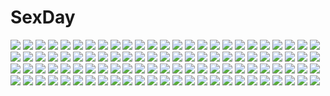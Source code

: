 # SexDay
![](https://konachan.com/image/d4b73be49c7381886b91cc87e655b6ce/Konachan.com%20-%207605%202girls%20barefoot%20galge.com%20logo%20loli%20moritan%20open_shirt%20panties%20tagme%20underwear.jpg)
![](https://konachan.com/image/12fca99bc4ec6a52c51d10f2d2fafaac/Konachan.com%20-%2010769%20loli%20mone%20sakurazawa_izumi%20school_swimsuit%20swimsuit%20water%20yumeria.jpg)
![](https://konachan.com/image/40c603ac268c74ad717569e7c4c42d8c/Konachan.com%20-%209626%20galge.com%20koubou_jyusennsha%20logo%20panties%20thighhighs%20underwear.jpg)
![](https://konachan.com/jpeg/90d9fce7a1ee7c8be9c8675866f7e8c5/Konachan.com%20-%20193330%202girls%20black_hair%20blonde_hair%20breasts%20cleavage%20collar%20green_eyes%20kizakiaoi%20long_hair%20navel%20open_shirt%20panties%20stockings%20thighhighs%20underwear.jpg)
![](https://konachan.com/image/5aa2fb028daceb0c2628e9e15a3fefd9/Konachan.com%20-%2084527%20braids%20dress%20iori%20izayoi_sakuya%20katana%20knife%20konpaku_youmu%20long_hair%20maid%20red_eyes%20ribbons%20short_hair%20sword%20thighhighs%20touhou%20weapon%20white_hair.jpg)
![](https://konachan.com/image/1f04ec6ee028bae7b38ead4afe0e42e1/Konachan.com%20-%20138956%20animal%20barefoot%20bikini_top%20domo%20fish%20hat%20original%20shorts%20summer%20water.jpg)
![](https://konachan.com/image/c888ab4271e439522eed413d5537e7a7/Konachan.com%20-%20163913%20black_hair%20clouds%20flowers%20grass%20leaves%20long_hair%20original%20petals%20pink_eyes%20ribbons%20school_uniform%20setona_%28daice%29%20sky%20thighhighs%20tree%20zettai_ryouiki.jpg)
![](https://konachan.com/jpeg/48e1feb81b15c963a8fbd19a08e661f7/Konachan.com%20-%2099665%20blue_hair%20kamijou_kyousuke%20kiss%20kyuubee%20mahou_shoujo_madoka_magica%20miki_sayaka%20red_eyes%20red_hair%20sakura_kyouko%20shizuki_hitomi%20thighhighs.jpg)
![](https://konachan.com/image/bed3c9a1db09243f603dbc248d3d488d/Konachan.com%20-%2078976%20alice_margatroid%20doll%20polychromatic%20shanghai_doll%20touhou%20yoshioka_yoshiko.jpg)
![](https://konachan.com/jpeg/91f0256c61db7bf51e43af11750c3025/Konachan.com%20-%20283466%20aliasing%20black_hair%20original%20pantyhose%20red_eyes%20short_hair%20skirt%20suit%20yajirushi_%28chanoma%29.jpg)
![](https://konachan.com/image/e3d434d43ab3782cc76f2c9b1b26a893/Konachan.com%20-%2044804%20hiraga_saito%20louise_fran%C3%A7oise_le_blanc_de_la_valli%C3%A8re%20siesta%20wedding_attire%20white%20zero_no_tsukaima.jpg)
![](https://konachan.com/image/4213f3507bbebf35099beb1a14910b28/Konachan.com%20-%20133707%20animal%20brown_hair%20meiko%20rabbit%20short_hair%20snow%20vocaloid%20winter.jpg)
![](https://konachan.com/jpeg/f4ce6b8c8b135753c7899ee10a4ffa8d/Konachan.com%20-%20272359%20animal_ears%20feathers%20forest%20horns%20manino_%28mofuritaionaka%29%20nobody%20original%20signed%20snow%20tree.jpg)
![](https://konachan.com/image/0ec6ac68ccf9e545fd441943d3abf890/Konachan.com%20-%20194963%20arima_kousei%20butterfly%20clouds%20instrument%20male%20miyazono_kaori%20piano%20sanaa%20scenic%20shigatsu_wa_kimi_no_uso%20silhouette%20sky%20stars%20tree%20violin%20water.jpg)
![](https://konachan.com/jpeg/1abd815c864e84272219b362771cbf9c/Konachan.com%20-%20126766%20akaza_akari%20blonde_hair%20building%20clouds%20group%20long_hair%20pink_hair%20red_eyes%20red_hair%20scarf%20short_hair%20skirt%20sky%20snow%20tree%20twintails%20yuru_yuri.jpg)
![](https://konachan.com/image/bd471d8fdab7ff497c0ead3d98e1be61/Konachan.com%20-%20269757%20anthropomorphism%20azur_lane%20blonde_hair%20blush%20bondage%20breasts%20collar%20crying%20nipples%20nopan%20red_eyes%20rope%20short_hair%20skirt%20tears%20tillitruins%20wink.jpg)
![](https://konachan.com/jpeg/9bb0ddb6e6a4d61f5b46baaf580c86be/Konachan.com%20-%20307748%20bishoujo_mangekyou%20black_hair%20blush%20breasts%20censored%20game_cg%20green_eyes%20happoubi_jin%20navel%20nipples%20nude%20omega_star%20penis%20pubic_hair%20pussy%20sex.jpg)
![](https://konachan.com/image/f94153e01b19c8a4f0b80b4fef595b79/Konachan.com%20-%209155%20cc%20code_geass%20kallen_stadtfeld%20shirley_fenette%20sumeragi_kaguya.jpg)
![](https://konachan.com/image/3a144c87f007d4b12c5004ac1b55eff7/Konachan.com%20-%20176877%20akatsuki-works%20blush%20flat_chest%20iizuki_tasuku%20long_hair%20lovely_x_cation%20nipples%20nirasaki_hinata%20nude%20pink_hair%20purple_eyes%20twintails.jpg)
![](https://konachan.com/image/3a854a61130cd472c656de028d72cfb0/Konachan.com%20-%2092533%20animal_ears%20bunny_ears%20bunnygirl%20long_hair%20moon%20nozomi_tsubame%20purple_hair%20red_eyes%20reisen_udongein_inaba%20skirt%20tail%20thighhighs%20tie%20touhou.jpg)
![](https://konachan.com/image/6ac7c8b4ad188ca50cb32a2ab05e4085/Konachan.com%20-%2074539%20akiyama_mio%20hirasawa_yui%20k-on%21%20kotobuki_tsumugi%20nakano_azusa%20school_uniform%20tainaka_ritsu%20white.jpg)
![](https://konachan.com/image/af69191393056d2519b742c19fadd62f/Konachan.com%20-%2060985%20mecha%20neon_genesis_evangelion%20sword%20weapon.jpg)
![](https://konachan.com/image/cb8797d18f27f33ffade7bc5f54ec985/Konachan.com%20-%20216476%20anthropomorphism%20breasts%20cleavage%20fang%20goggles%20league_of_legends%20necklace%20orange_eyes%20pointed_ears%20ponytail%20purple_hair%20tristana%20yordle.jpg)
![](https://konachan.com/image/20629dac4953567e0789949ef372d008/Konachan.com%20-%2019578%20bra%20brown_eyes%20brown_hair%20long_hair%20love_hina%20narusegawa_naru%20panties%20tagme_%28artist%29%20underwear.jpg)
![](https://konachan.com/image/63b5b2583138c6bbc8a0ff34a977ddb3/Konachan.com%20-%20126579%20black_hair%20blush%20bow%20brown_eyes%20brown_hair%20flowers%20food%20green_eyes%20headdress%20kneehighs%20long_hair%20navel%20short_hair%20skirt%20socks%20twintails%20wink.jpg)
![](https://konachan.com/jpeg/4e88430fb8ee2e65e1120e6cf1519769/Konachan.com%20-%20128502%20animal_ears%20bakemonogatari%20black_hair%20blue_eyes%20blush%20building%20catgirl%20city%20glasses%20hanekawa_tsubasa%20long_hair%20school_uniform%20tail%20terada_ochiko%20train.jpg)
![](https://konachan.com/image/9e524f2cbccf64a48f726ea0d8671e60/Konachan.com%20-%20279512%20breasts%20brown_hair%20cleavage%20flowers%20gloves%20long_hair%20original%20panties%20pixiv_fantasia%20purple_eyes%20signed%20swd3e2%20thighhighs%20underwear%20watermark.jpg)
![](https://konachan.com/image/d5c7b39c30c933afe7dcd51a926d8e7a/Konachan.com%20-%20279123%202girls%20blonde_hair%20gray_hair%20hat%20long_hair%20original%20red_eyes%20saraki%20signed%20twintails%20white%20wristwear.jpg)
![](https://konachan.com/image/9830674a06b8257ba6dae293a2bcfc12/Konachan.com%20-%2096894%20tagme.jpg)
![](https://konachan.com/jpeg/493f88f9d89739e89e73db1268df11a8/Konachan.com%20-%20306400%20alexmaster%20bed%20blonde_hair%20blue_eyes%20blush%20fang%20food%20game_console%20long_hair%20navel%20original%20shorts%20twintails.jpg)
![](https://konachan.com/image/4e727245d3628df0d480a88bb80a6948/Konachan.com%20-%20128464%20akemi_homura%20kaname_madoka%20mahou_shoujo_madoka_magica.jpg)
![](https://konachan.com/jpeg/ebf4012c4b6b330622cf9474a65b2a55/Konachan.com%20-%209638%20aqua_hair%20hatsune_miku%20headphones%20long_hair%20microphone%20skirt%20thighhighs%20tie%20twintails%20vocaloid%20zettai_ryouiki.jpg)
![](https://konachan.com/jpeg/660bbe7317968fc05ff11381bf202082/Konachan.com%20-%20247850%20bandaid%20breasts%20collar%20elbow_gloves%20gloves%20limgae%20long_hair%20navel%20nude%20petals%20pink_hair%20realistic%20red_eyes%20spread_legs%20thighhighs%20waifu2x%20watermark.jpg)
![](https://konachan.com/jpeg/b014a08769a20b568e12278e1928c939/Konachan.com%20-%2015725%20aquaplus%20kousaka_tamaki%20leaf%20red_hair%20school_uniform%20skirt%20thighhighs%20to_heart%20to_heart_2.jpg)
![](https://konachan.com/image/da1860bfa9ac4052938b9e2da7e6b98f/Konachan.com%20-%20151288%20accel_world%20animal%20aokihoshi%20blush%20breasts%20brown_eyes%20cleavage%20kuro_yuki_hime%20long_hair%20panties%20pantyhose%20school_uniform%20underwear.jpg)
![](https://konachan.com/jpeg/7e6a605f3941164b9ef79a278b4aa60b/Konachan.com%20-%20186558%20animal_ears%20bunnygirl%20foxgirl%20pointed_ears%20saeki_touma%20zettai_ryouiki.jpg)
![](https://konachan.com/image/0f4fe2214230353cb6e74ad812b24aa1/Konachan.com%20-%2069995%20apron%20blue_hair%20blush%20boots%20hat%20hinanawi_tenshi%20hiyori-o%20long_hair%20red_eyes%20ribbons%20touhou.jpg)
![](https://konachan.com/image/f9388b2d2631fb99c3003e57cc57715d/Konachan.com%20-%20102281%20aldehyde%20bow%20cherry_blossoms%20flowers%20hakurei_reimu%20japanese_clothes%20miko%20petals%20touhou.jpg)
![](https://konachan.com/image/777cd43b2a7daf565b71d62b0194f4c2/Konachan.com%20-%20239173%20airship%20animal%20blue_hair%20clouds%20fang%20goggles%20gun%20hat%20jouga_maya%20logo%20loli%20navel%20rabbit%20short_hair%20shorts%20sky%20stars%20thighhighs%20weapon%20wild_geese%20wink.jpg)
![](https://konachan.com/image/78593f42288cd2677445a18cd422f778/Konachan.com%20-%20142148%20armored_core%20gun%20mecha%20weapon%20yatar0.jpg)
![](https://konachan.com/jpeg/1e61d303808de8bd38aad4d71e036086/Konachan.com%20-%20173473%20black_hair%20breast_hold%20breasts%20censored%20cum%20game_cg%20iizuki_tasuku%20izumi_wakoto%20lovely_x_cation%20miko%20nipples%20no_bra%20penis%20pussy%20sex%20skirt%20skirt_lift.jpg)
![](https://konachan.com/jpeg/9434fa408aae94cde0fc445804b2f903/Konachan.com%20-%20293844%20blue_hair%20blush%20censored%20couch%20footjob%20game_cg%20hinata_nao%20moonstone_cherry%20nanase_rika%20panties%20pantyhose%20school_uniform%20skirt%20underwear.jpg)
![](https://konachan.com/jpeg/41532802d4a09c80ff10787f55963b00/Konachan.com%20-%2037099%20kitsu_chiri%20sayonara_zetsubou_sensei.jpg)
![](https://konachan.com/image/b0b3b9cbcfd1f2f9dbae70b209e5bf1c/Konachan.com%20-%20298367%20anthropomorphism%20bondage%20breasts%20close%20condom%20girls_frontline%20long_hair%20nipples%20pupupu%20ribbons%20wa2000_%28girls_frontline%29.jpg)
![](https://konachan.com/image/45f245070cbd0276803eaaff6636aa28/Konachan.com%20-%20169649%20animal%20animal_ears%20brown_eyes%20building%20city%20festival%20fish%20fuji_choko%20gray_hair%20hat%20original%20scenic%20short_hair%20shorts%20stairs.jpg)
![](https://konachan.com/image/a691e2139d4b6ba30a424306b756254e/Konachan.com%20-%2020574%20dragon%20gedo_senki.jpg)
![](https://konachan.com/image/fd50b024a70b03c817b4d298dfc24898/Konachan.com%20-%2032596%20hanachirasu%20ishima_kaigen%20nitroplus.jpg)
![](https://konachan.com/image/79926fb2dd7629c8cb5fd9b9a8e4fda9/Konachan.com%20-%2074155%20boots%20fire%20green_tear%20horns%20jpeg_artifacts%20original%20short_hair%20sky%20sword%20weapon%20white_hair.jpg)
![](https://konachan.com/image/2ce3937ae2d6c5ba0dd3596527925ee7/Konachan.com%20-%2023124%20hachimitsu_to_clover.jpg)
![](https://konachan.com/jpeg/c2a2c172df60d8ba5a99070c2a3a133b/Konachan.com%20-%20193433%20demon%20doll%20flandre_scarlet%20koakuma%20nobita%20patchouli_knowledge%20shackles%20teddy_bear%20touhou%20vampire.jpg)
![](https://konachan.com/image/c9764da201ebd712750f3741ac8640ea/Konachan.com%20-%20219383%20bicolored_eyes%20blonde_hair%20breasts%20cleavage%20dress%20flowers%20horns%20long_hair%20male%20original%20pointed_ears%20short_hair%20terai.jpg)
![](https://konachan.com/jpeg/61c1cd883a978501f07f9d07e344e2c6/Konachan.com%20-%20256319%20amauzu_kagura%20black_hair%20blush%20cameltoe%20clouds%20fang%20game_cg%20long_hair%20mizuno_sao%20panties%20pulltop%20red_eyes%20sky%20underboob%20underwear.jpg)
![](https://konachan.com/image/20d156456a1a5a43619e8f8f738ab44c/Konachan.com%20-%2074449%20blue%20hatsune_miku%20moon%20thighhighs%20tie%20twintails%20vocaloid%20yuuki_kira.jpg)
![](https://konachan.com/jpeg/81923dce138eb45b2e4c3eb9d6abd9e3/Konachan.com%20-%20161656%20bed%20breasts%20brown_hair%20calendar%20cleavage%20hatsune_miku%20irudana%20original%20panties%20phone%20sleeping%20underwear%20vocaloid.jpg)
![](https://konachan.com/image/2bc003c0f74c3c715db8330c703b9f7a/Konachan.com%20-%20242633%20aida_mana%20boots%20bow%20cure_dream%20dress%20gloves%20gradient%20group%20long_hair%20parody%20pink_eyes%20pink_hair%20ponytail%20precure%20skirt%20thighhighs%20twintails%20wings.jpg)
![](https://konachan.com/image/2d264638cd495b094945aeb004b4e4de/Konachan.com%20-%20190615%20animal%20bird%20black_hair%20blue_eyes%20blue_hair%20brown_eyes%20brown_hair%20domotolain%20dress%20group%20hisanuma_sayu%20long_hair%20ponytail%20water%20wristwear.jpg)
![](https://konachan.com/jpeg/a5394c016081b0b3d0027bbcca0c5d5f/Konachan.com%20-%20237375%20aliasing%20ass%20black_hair%20blush%20gray_eyes%20kneehighs%20matsunaga_kouyou%20original%20school_uniform%20short_hair%20skirt%20white.jpg)
![](https://konachan.com/jpeg/e6f614c75beae715892a03bcd0c29730/Konachan.com%20-%2099735%20megurine_luka%20vocaloid.jpg)
![](https://konachan.com/image/aba26e598a9373c1ab4f264abd775ca5/Konachan.com%20-%20156402%20ayano_keiko%20brown_hair%20daiaru%20gloves%20nopan%20red_eyes%20sex%20sword_art_online%20thighhighs%20twintails.jpg)
![](https://konachan.com/image/cb3f195834e2699bf5c2e82b5dc8c36a/Konachan.com%20-%2021822%20amy%20bakuretsu_tenshi%20chibi%20jo%20meg%20sei%20tachibana_kyohei.jpg)
![](https://konachan.com/jpeg/c2968b4433feff48a03d4fa5a2376d87/Konachan.com%20-%20143000%202girls%20blonde_hair%20cherry%20dqn_%28dqnww%29%20dress%20flowers%20food%20fruit%20hat%20long_hair%20petals%20pink_eyes%20pink_hair%20ribbons%20short_hair%20shoujo_ai%20touhou%20water.jpg)
![](https://konachan.com/jpeg/a4d8ebc70747902b9f2e04627c3ac7fe/Konachan.com%20-%20248623%20annin_doufu%20elbow_gloves%20gloves%20idolmaster%20idolmaster_cinderella_girls%20idolmaster_cinderella_girls_starlight_stage%20kawashima_mizuki%20navel%20shorts.jpg)
![](https://konachan.com/jpeg/1a0902729812604738a9e89a9556acf8/Konachan.com%20-%20207399%20ball%20bikini%20breasts%20cleavage%20cookie_run%20green_eyes%20green_hair%20lime_cookie%20long_hair%20see_through%20supernew%20swimsuit%20twintails.jpg)
![](https://konachan.com/jpeg/26cd4f15234d950f8aa4f9909dfa597f/Konachan.com%20-%20211963%20animal%20bird%20bloodborne%20building%20city%20scenic%20sky%20snatti%20sunset.jpg)
![](https://konachan.com/jpeg/1a106f30b608cc868610343b288e81e5/Konachan.com%20-%20174983%20blonde_hair%20fiana_astraea%20game_cg%20headband%20hhg_megami_no_shuuen%20long_hair%20miyasu_risa%20sword%20thighhighs%20weapon%20windmill_%28company%29%20yellow_eyes.jpg)
![](https://konachan.com/image/859e75aa0c4c9ba4392ddf6661e281dd/Konachan.com%20-%20136661%20blonde_hair%20gloves%20lambdadelta%20mirai_nikki%20necklace%20orange_eyes%20parody%20ribbons%20umineko_no_naku_koro_ni.jpg)
![](https://konachan.com/jpeg/ad71d2ff3f2aaef96c57fc19564f514d/Konachan.com%20-%2087457%20gun%20red_hair%20tengen_toppa_gurren_lagann%20transparent%20vector%20weapon%20yellow_eyes%20yoko_littner.jpg)
![](https://konachan.com/image/a632dffee970dde91beda5643df381bf/Konachan.com%20-%2097496%20group%20hatsune_miku%20kagamine_len%20kagamine_rin%20kaito%20male%20megurine_luka%20meiko%20retsuna%20vocaloid.jpg)
![](https://konachan.com/image/9b3fa2ccea1257a959f828b4cec07a90/Konachan.com%20-%20280780%20bed%20blush%20breasts%20close%20gray_hair%20green_eyes%20headband%20konpaku_youmu%20myon%20nori_tamago%20nude%20short_hair%20touhou.jpg)
![](https://konachan.com/jpeg/3fd252eb5e91979b6cb840ea734c255a/Konachan.com%20-%20291221%20black_hair%20blush%20breasts%20censored%20close%20emily%20game_cg%20long_hair%20marmalade%20nipples%20omaezaki_yuu%20paizuri%20penis%20red_eyes%20study_%C2%A7_steady.jpg)
![](https://konachan.com/image/115b06876d26534c8594f143d93b7c46/Konachan.com%20-%2079535%20guitar%20instrument%20kirisame_marisa%20polychromatic%20sakurai_mizuki%20touhou%20witch.jpg)
![](https://konachan.com/image/843ce3cfddeb0bdeee00e26f9f96f3e6/Konachan.com%20-%20142409%20atelier_meruru%20atelier_rorona%20atelier_totori%20kishida_mel%20merurulince_rede_arls%20rororina_fryxell%20totooria_helmold.jpg)
![](https://konachan.com/jpeg/93753360c3b6effd1b62a2e75b840838/Konachan.com%20-%2058999%20armor%20assassin%27s_creed%20blood%20boots%20brown_eyes%20knife%20nagato_yuki%20parody%20purple_hair%20short_hair%20suzumiya_haruhi_no_yuutsu%20sword%20uni%20weapon.jpg)
![](https://konachan.com/image/1698382963f905b82bfd5d665a29834a/Konachan.com%20-%2048135%20crown%20orange_hair%20tagme.jpg)
![](https://konachan.com/image/3bd7a2d7fec95fbf65160bcddfb99eab/Konachan.com%20-%20265204%20boots%20brown_eyes%20brown_hair%20gloves%20gun%20gun_gale_online%20hat%20kohiruimaki_karen%20llenn_%28sao%29%20loli%20lolicept%20military%20short_hair%20sword_art_online%20weapon.jpg)
![](https://konachan.com/image/d747feecf276ecb64b822afe4cde86c9/Konachan.com%20-%2060920%20black_hair%20brown_eyes%20bunnygirl%20flat_chest%20goth-loli%20loli%20long_hair%20panties%20red_eyes%20ribbons%20shiromomo%20short_hair%20tail%20twintails%20underwear%20yukata.jpg)
![](https://konachan.com/image/76b2383da4078776dcc718a4e5ed4ba3/Konachan.com%20-%2059933%202girls%20bible_black%20breasts%20cleavage%20kurumi_imari%20saeki_kaori.jpg)
![](https://konachan.com/jpeg/7e22f5b34b89363733b0ed74a2ebd9ce/Konachan.com%20-%20302622%20akino_coto%20animal%20fox%20hatsune_miku%20japanese_clothes%20kimono%20moon%20umbrella%20vocaloid.jpg)
![](https://konachan.com/jpeg/820915e73563e356d1b985aab11c2dee/Konachan.com%20-%20232573%202girls%20anou_touko%20blonde_hair%20blush%20breast_hold%20brown_eyes%20caramel_box%20game_cg%20kamio_ami%20long_hair%20norita%20purple_eyes%20red_hair%20short_hair%20tie.jpg)
![](https://konachan.com/jpeg/2548a85251342e36f1dd056f6adf1a7d/Konachan.com%20-%20263286%20aqua_hair%20blush%20hatsune_miku%20long_hair%20sakuragi_ren%20tattoo%20tie%20twintails%20vocaloid.jpg)
![](https://konachan.com/image/7c33fbfc08e2c5faa3f577dbd7dea6e9/Konachan.com%20-%20286112%20bai_yemeng%20close%20green_eyes%20green_hair%20hatsune_miku%20hug%20long_hair%20signed%20skirt%20tattoo%20thighhighs%20twintails%20vocaloid.jpg)
![](https://konachan.com/image/73f1b9d9da99fe5701a86a16ee3e79b6/Konachan.com%20-%20289935%20animal%20autumn%20fom_%28lifotai%29%20forest%20fox%20japanese_clothes%20leaves%20miko%20onmyouji%20shrine%20signed%20sunset%20tree%20water.jpg)
![](https://konachan.com/image/a7692ea457ccbda2eb3d890381f0738f/Konachan.com%20-%20197129%20blonde_hair%20dress%20flandre_scarlet%20lowlight_kirilenko%20moon%20red_eyes%20touhou%20vampire%20wings.jpg)
![](https://konachan.com/jpeg/622b9ce79e31d69174c3021b503f7da1/Konachan.com%20-%20214995%20flandre_scarlet%20kodama_%28wa-ka-me%29%20touhou%20vampire.jpg)
![](https://konachan.com/image/2f4192a4f2f945cb703cbc51d810f648/Konachan.com%20-%20113339%20animal%20blonde_hair%20blue_eyes%20bubbles%20fish%20fujimaru%20horse%20mermaid%20original%20underboob%20underwater%20water.jpg)
![](https://konachan.com/image/0c308c425fbf35be58a3c234e36eb70f/Konachan.com%20-%20167110%20barefoot%20bittersweet6968%20brown_eyes%20brown_hair%20gun%20original%20school_swimsuit%20short_hair%20swimsuit%20water%20watermark%20weapon%20wet.jpg)
![](https://konachan.com/jpeg/9f71b66be8e29b70d963d3865cc6dbb5/Konachan.com%20-%20256833%20aliasing%20autumn%20black_hair%20cibo_%28killy%29%20gloves%20kneehighs%20leaves%20orange_eyes%20pointed_ears%20ribbons%20short_hair%20skirt%20touhou%20tree%20watermark%20wings.jpg)
![](https://konachan.com/image/3a87aaced2973ea6e5b09d750b15a1af/Konachan.com%20-%20106464%20k-on%21%20nakano_azusa%20panties%20school_uniform%20thighhighs%20underwear.jpg)
![](https://konachan.com/image/960823b96d6d84b644a859c2cef29339/Konachan.com%20-%2029622%20artoria_pendragon_%28all%29%20fate_%28series%29%20fate_stay_night%20saber.jpg)
![](https://konachan.com/image/6f5c0f4e30c3114f251ffdd51885f19c/Konachan.com%20-%2022074%20alice_carroll%20aria%20athena_glory%20dark_skin%20maa.jpg)
![](https://konachan.com/jpeg/d92f9b31a63d8806d0ba5089208a69cc/Konachan.com%20-%2090231%20animal%20animal_ears%20cat%20catgirl%20dress%20kuroya_shinobu%20panties%20tail%20thighhighs%20underwear.jpg)
![](https://konachan.com/image/1617600c54723c30177a5af286369ebe/Konachan.com%20-%20106774%20dress%20himemiya_anthy%20hiroaki_%28angie%29%20pink_hair%20revolutionary_girl_utena%20shoujo_kakumei_utena%20sword%20tenjou_utena%20weapon.jpg)
![](https://konachan.com/image/d961f4399bf2086e4efcaf5db91c3daa/Konachan.com%20-%2042523%20aisaka_taiga%20chibi%20gray%20toradora.jpg)
![](https://konachan.com/image/9c3500438b1dff72c4348b144b3824e5/Konachan.com%20-%2085890%20animal%20as109%20blush%20bow%20candy%20cat%20crying%20festival%20food%20glasses%20group%20hat%20index%20miko%20nun%20panties%20ponytail%20red_hair%20signed%20skirt%20summer%20touhou%20yukata.jpg)
![](https://konachan.com/jpeg/87ec55eb95a781a3cf2b0d81533a6b9b/Konachan.com%20-%2048884%20aisaka_taiga%20toradora%20wings.jpg)
![](https://konachan.com/image/4a522b075983b53361cded339b7e668c/Konachan.com%20-%2017262%20jpeg_artifacts%20kotonomiya_yuki%20maid%20suigetsu.jpg)
![](https://konachan.com/image/9da3111f505d598926e8e6cb6ec109aa/Konachan.com%20-%20155846%20animal%20bear%20black_hair%20kimi_ga_aruji_de_shitsuji_ga_ore_de%20kuonji_shinra%20panda%20watermark.jpg)
![](https://konachan.com/image/1fb34ef5163ae3ca25643c8248fafb4e/Konachan.com%20-%20217384%20anastasia_%28idolmaster%29%20blue_eyes%20breasts%20choker%20cleavage%20dress%20feathers%20gray_hair%20idolmaster%20idolmaster_cinderella_girls%20short_hair%20tahnya%20wristwear.jpg)
![](https://konachan.com/image/49f3c8490b91231b06ac3a6b731be111/Konachan.com%20-%2047518%202girls%20navel_%28company%29%20nishimata_aoi%20suzuhira_hiro%20tagme%20watermark.jpg)
![](https://konachan.com/image/2a27072ddfd904e8d1e870533a2353da/Konachan.com%20-%20171833%20all_male%20animal%20black_hair%20blue_eyes%20boots%20cat%20chain%20dog%20eren_jaeger%20green_eyes%20levi_ackerman%20male%20michi_%28iawei%29%20necklace%20short_hair%20uniform.jpg)
